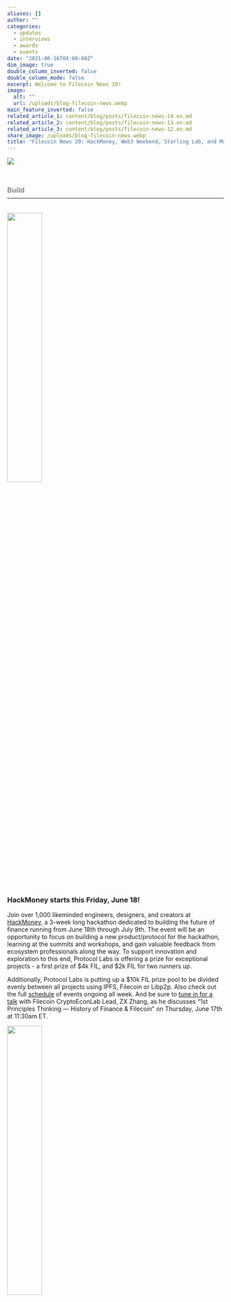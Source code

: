 ```yaml
---
aliases: []
author: ""
categories:
  - updates
  - interviews
  - awards
  - events
date: "2021-06-16T04:00:00Z"
dim_image: true
double_column_inverted: false
double_column_mode: false
excerpt: Welcome to Filecoin News 20!
image:
  alt: ""
  url: /uploads/blog-filecoin-news.webp
main_feature_inverted: false
related_article_1: content/blog/posts/filecoin-news-14.en.md
related_article_2: content/blog/posts/filecoin-news-13.en.md
related_article_3: content/blog/posts/filecoin-news-12.en.md
share_image: /uploads/blog-filecoin-news.webp
title: "Filecoin News 20: HackMoney, Web3 Weekend, Starling Lab, and More"
---
```


![](/uploads/filecoin-news-20.webp)

<h3 style="margin:3em 0 2em 0;padding-bottom:.5em;color:#888888;border-bottom: 2px solid #808080;"><b>Build</b></h3>

<a href="https://defi.ethglobal.co"><img src="/uploads/hack-money-header.webp" style="width:40%;margin-left:0%"></a>

### **HackMoney starts this Friday, June 18!**

Join over 1,000 likeminded engineers, designers, and creators at [HackMoney](https://defi.ethglobal.co), a 3-week long hackathon dedicated to building the future of finance running from June 18th through July 9th. The event will be an opportunity to focus on building a new product/protocol for the hackathon, learning at the summits and workshops, and gain valuable feedback from ecosystem professionals along the way. To support innovation and exploration to this end, Protocol Labs is offering a prize for exceptional projects - a first prize of $4k FIL, and $2k FIL for two runners up.

Additionally, Protocol Labs is putting up a $10k FIL prize pool to be divided evenly between all projects using IPFS, Filecoin or Libp2p. Also check out the full [schedule](https://defi.ethglobal.co) of events ongoing all week. And be sure to [tune in for a talk](https://www.youtube.com/watch?v=alOkQmxKpY0) with Filecoin CryptoEconLab Lead, ZX Zhang, as he discusses “1st Principles Thinking — History of Finance & Filecoin” on Thursday, June 17th at 11:30am ET.

<a href="https://blog.ipfs.tech/2021-06-08-web3-weekend/"><img src="/uploads/web3weekend.webp" style="width:40%;margin-left:0%"></a>

### **Web3 Weekend in Review**

What better way to dive into all things Web3 than a weekend hackathon? The folks at ETHGlobal thought so, and we joined them during the last weekend in May for Web3 Weekend.

This three-day event kicked off with a full-day summit, bringing together experts and luminaries from across the ecosystem to encourage and inspire builders to challenge the idea of what’s possible with decentralized technologies. Over the weekend, we offered a combined $20,000 Filecoin (FIL) prize pool distributed evenly between all submissions built on or with IPFS or Filecoin during Web3 Weekend. Any project built with ecosystem tools like Textile, Pinata, Fleek, Ceramic, Fission, Livepeer, and more received a prize—over 65 finalists in total! [Check out this post](https://blog.ipfs.tech/2021-06-08-web3-weekend/) for a full recap including challenges and finalists, as well as Protocol Labs’ talks and workshops from the event.

<h3 style="margin:3em 0 2em 0;padding-bottom:.5em;color:#888888;border-bottom: 2px solid #808080;"><b>Store</b></h3>

<a href="https://filecoin.io/blog/posts/starling-lab-establishing-trust-for-humanity-s-data/"><img src="/uploads/starling-fil-news-art.webp" style="width:40%;margin-left:0%"></a>

### **Starling Lab: Establishing Trust for Humanity’s Data**

Announcing the launch of Starling Lab, a commitment to continue building the frameworks required to endow humanity’s most vital digital information with trust. In collaboration with the USC Shoah Foundation and Stanford University, Starling Lab is deploying technology and methods that make the decentralized internet a viable platform for social impact. With an initial commitment of $2 million of funding from Protocol Labs and the Filecoin Foundation for the Decentralized Web, The Starling Lab is the first center in the world dedicated to using decentralized tools to advance human rights.

Core to The Starling Lab solution is the Starling Framework, a set of open-source prototypes, best practices, and case studies built upon IPFS and Filecoin that help to reduce information uncertainty in digital media. The Starling Framework rests on the fundamental need to capture, store, and verify information to protect its integrity. Read more about [Starling Lab](https://filecoin.io/blog/posts/starling-lab-establishing-trust-for-humanity-s-data/).

<h3 style="margin:3em 0 2em 0;padding-bottom:.5em;color:#888888;border-bottom: 2px solid #808080;"><b>Mine</b></h3>

<a href="https://blog.ipfs.tech/2021-06-03-ipfs-filecoin-content-persistence/"><img src="/uploads/ipfs-fil-blog-persistence-art-1.webp" style="width:40%;margin-left:0%"></a>

### **IPFS, Filecoin, and Content Persistence**

There are two fundamental problems facing the sustainability of content on the internet: addressing and persistence. _Addressing_ refers to the way in which internet users can find the content that they’re looking for online. Today, the Web leans into location addressing, or finding content by where it is located, as opposed to content addressing, which allows network participants to confidently and consistently ensure their content does not change over time without a clear record of that change. _Persistence_ refers to the ability of those network participants to continue accessing content in perpetuity, without worries of the content disappearing or becoming unavailable for any reason. [Learn more in this recent blog post](https://blog.ipfs.tech/2021-06-03-ipfs-filecoin-content-persistence/)..

<h3 style="margin:3em 0 2em 0;padding-bottom:.5em;color:#888888;border-bottom: 2px solid #808080;"><b>Mine</b></h3>

<a href="https://filecoin-community.typeform.com/to/yTMkOLg8"><img src="/uploads/survey-icon.webp" style="width:20%;margin-left:0%"></a>

### **Mining Energy Questionnaire**

Calling all Filecoin miners - we are still looking for community members to complete the [Filecoin Mining Energy Questionnaire](https://filecoin-community.typeform.com/to/yTMkOLg8). Help us improve ecosystem initiatives and community support by participating in this [short survey](https://filecoin-community.typeform.com/to/yTMkOLg8) - we’d be very grateful for your input. Thank you for your ongoing work to strengthen the community.

<h3 style="margin:3em 0 2em 0;padding-bottom:.5em;color:#888888;border-bottom: 2px solid #808080;"><b>Updates</b></h3>

<a href="https://outlierventures.podbean.com/e/the-new-data-economy-with-juan-benet-of-protocol-labs/"><img src="/uploads/founders-of-web3-podcast.webp" style="width:30%;margin-left:0%"></a>

### **Founders of Web 3 featuring Juan Benet**

Today on Founders of Web 3, Juan Benet Founder and CEO of Protocol Labs, joined Jamie Burke to discuss the future of the decentralised Cloud, the new data economy, data as an asset for DeFi, IPFS and decentralised storage for NFTs, and their exciting new accelerator partnership with Outlier Ventures. [**Tune in**](https://outlierventures.podbean.com/e/the-new-data-economy-with-juan-benet-of-protocol-labs/)!

<a href="https://filscan.io/"><img src="/uploads/ipfs-force.webp" style="width:25%;margin-left:0%"></a>

### **Update from the IPFSForce Team**

[Filscan 2.0](https://filscan.io/) is here! Improvements include viewable Pool Ranking, Large Amount Transfer, etc. (with a Day/Night mode), more comprehensive data analysis about the consolidated performance of the mining node, including the reward and cost, its ranking in the whole network as well as the FIL market trends. In the long-term plan, Filscan will provide more valuable data about the largest distributed storage network to serve all kinds of ecosystem participants.

<a href="https://filecoin.io/blog/posts/filecoin-v13-hyperdrive-ama-1-recap/"><img src="/uploads/fil-blog-hyperdrive-4.webp" style="width:40%;margin-left:0%"></a>

### **HyperDrive AMA 1 Recap**

Since the [Filecoin v13 ‘HyperDrive’ Network upgrade announcement](https://github.com/filecoin-project/community/discussions/74#discussioncomment-707228), the Filecoin community has been curious about what this upgrade means for the network as a whole. On June 8th, Filecoin hosted an AMA answering 25+ questions on the network upgrade, sealing, onboarding new storage deals and more.

A summary of the answers from the Q&A is [here](https://filecoin.io/blog/posts/filecoin-v13-hyperdrive-ama-1-recap/). We look forward to hosting more sessions like this as the v13 HyperDrive network upgrade approaches, so join us on Tuesday, June 22nd at 6pm PT for a HyperDrive Deep Dive - more details soon to come. In the meantime, stay tuned for updates on the [Filecoin community forum](https://github.com/filecoin-project/community/discussions/74#discussioncomment-707228), [Filecoin Community Slack](https://filecoin.io/slack). You can also find us on Wechat (Filecoin-Official), and [Twitter](https://twitter.com/Filecoin).

<h3 style="margin:3em 0 2em 0;padding-bottom:.5em;color:#888888;border-bottom: 2px solid #808080;"><b>Learn</b></h3>

<a href="https://networking.ifip.org/2021/"><img src="/uploads/fil-news-d12f-card.webp" style="width:40%;margin-left:0%"></a>

### **DI2F: Decentralizing the Internet with IPFS and Filecoin**

The first edition of a research-focused workshop on decentralisation, IPFS and Filecoin is here! DI2F is taking place alongside IFIP Networking 2021 on 21 June 2021 and it has a packed programme full of exciting paper presentations, demos, abstracts, hands-on tutorials and invited talks! The workshop sessions will focus on protocol and architecture extensions, Decentralised Identity and Web 3.0 services.

The workshop’s hands-on session will get the audience kickstarted with the IPFS essentials and a hackathon will kick off at the end of the day and run for the following three weeks, netting the finalists prizes of more than $1,000.

The workshop will run from 13:00-18:30pm UTC+3 on June 21st. Read the [**workshop program**](https://networking.ifip.org/2021/workshops/di2f-decentralising-the-internet-with-ipfs-and-filecoin.html) and [**register**](https://networking.ifip.org/2021/) for the conference and workshop today. Note that non-author students can attend for free but still need to register.

<a href="https://podcasts.apple.com/us/podcast/base-layer-episode-211-colin-evran-from-protocol-labs/id1445373535?i=1000524502274"><img src="/uploads/base-layer-podcast.webp" style="width:30%;margin-left:0%"></a>

### **Base Layer Podcast featuring Colin Evran**

Last week, Filecoin Ecosystem Lead, Colin Evran, joined David Nage on the Base Layer podcast to discuss the role of decentralized storage in Web 3.0. [Be sure to add it to your listening list](https://podcasts.apple.com/us/podcast/base-layer-episode-211-colin-evran-from-protocol-labs/id1445373535?i=1000524502274) to learn about all things Filecoin, IPFS, and more!

<h3 style="margin:3em 0 2em 0;padding-bottom:.5em;color:#888888;border-bottom: 2px solid #808080;"><b>Community</b></h3>

<a href="https://www.youtube.com/watch?v=uG8RtJuFcqc"><img src="/uploads/slingshot-winners-3.webp" style="width:40%;margin-left:0%"></a>

### **Slingshot Phase 2.3 Recap**

The Slingshot Phase 2.3 Closing Ceremony on June 9th closed what has been one of the most productive phases of the Slingshot Competition yet. Over the last 2 months, several members of the Filecoin community participated in Phase 2.3 of the Slingshot competition. 25 teams onboarded nearly 9 PiB of data onto the network through 300,000 storage deals and were rewarded from a prize pool of 165,000 FIL! At the official phase end (May 14), \~13.4 PiB of data had been onboarded onto Filecoin through Slingshot. Watch the recording of the [**Phase 2.3 Closing Ceremony**](https://www.youtube.com/watch?v=uG8RtJuFcqc) to learn more about the key takeaways from this Phase and hear from some of the participating teams! For a full recap, check out this blog post.

<a href="https://www.meetup.com/Filecoin-San-Francisco/events/dcqjfsycckbrb/"><img src="/uploads/fil-news-meetup-generic.webp" style="width:40%;margin-left:0%"></a>

### **Join us for the July Meetup**

Filecoin community meetups are an opportunity to meet the people behind the many tools and projects being built in the Filecoin ecosystem. If you missed the June meetup, [**catch up on the recording**](https://www.youtube.com/watch?v=I_0OvK04BQA&list=PL_0VrY55uV1-8SUcSq3bYUJCVVxcY-7-X) featuring presentations from PowerLoom, Secured Finance, and Curio. And be sure to join us on July 13th at 1pm PST for the next virtual meetup — [**register here**](https://www.meetup.com/Filecoin-San-Francisco/events/dcqjfsycckbrb/)!

<h3 style="margin:3em 0 2em 0;padding-bottom:.5em;color:#888888;border-bottom: 2px solid #808080;">&nbsp</h3>

### ✊ Get Involved

Head over to the [**Filecoin project on GitHub**](https://github.com/filecoin-project) and be sure to take a look at the [**community resources**](https://github.com/filecoin-project/community). Ask questions in the [**Filecoin Slack**](http://filecoin.io/slack), discuss issues or new ideas in [**the community forum**](https://discuss.filecoin.io/), follow us on WeChat @Filecoin-Official or send us your thoughts [**on Twitter by following @Filecoin**](https://twitter.com/Filecoin).

[**The Filecoin blog**](https://filecoin.io/blog/) and [**YouTube channel**](https://www.youtube.com/channel/UCPyYmtJYQwxM-EUyRUTp5DA) are also great sources of information if you’re just getting started.

To receive this newsletter directly to your inbox, [**subscribe**](https://mailchi.mp/filecoin.io/subscribe)!
